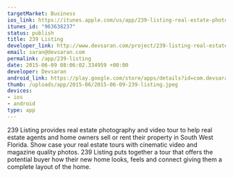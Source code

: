 ```yaml
--- 
targetMarket: Business
ios_link: https://itunes.apple.com/us/app/239-listing-real-estate-photography/id963638237?mt=8
itunes_id: "963638237"
status: publish
title: 239 Listing
developer_link: http://www.devsaran.com/project/239-listing-real-estate-photography-web-android-iphone-app
email: saran@devsaran.com
permalink: /app/239-listing
date: 2015-06-09 08:06:02.334959 +00:00
developer: Devsaran
android_link: https://play.google.com/store/apps/details?id=com.devsaran.listing239
thumb: /uploads/app/2015-06/2015-06-09-239-listing.jpeg
devices: 
- ios
- android
type: app
---
```


239 Listing provides real estate photography and video tour to help real estate agents and home owners sell or rent their property in South West Florida. Show case your real estate tours with cinematic video and magazine quality photos. 239 Listing puts together a tour that offers the potential buyer how their new home looks, feels and connect giving them a complete layout of the home.
